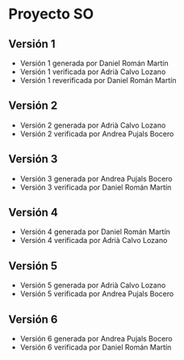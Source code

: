 # Proyecto SO

## Versión 1
* Versión 1 generada por Daniel Román Martín
* Versión 1 verificada por Adrià Calvo Lozano
* Versión 1 reverificada por Daniel Román Martín

## Versión 2
* Versión 2 generada por Adrià Calvo Lozano
* Versión 2 verificada por Andrea Pujals Bocero

## Versión 3
* Versión 3 generada por Andrea Pujals Bocero
* Versión 3 verificada por Daniel Román Martín

## Versión 4
* Versión 4 generada por Daniel Román Martín
* Versión 4 verificada por Adrià Calvo Lozano

## Versión 5
* Versión 5 generada por Adrià Calvo Lozano
* Versión 5 verificada por Andrea Pujals Bocero

## Versión 6
* Versión 6 generada por Andrea Pujals Bocero
* Versión 6 verificada por Daniel Román Martín

